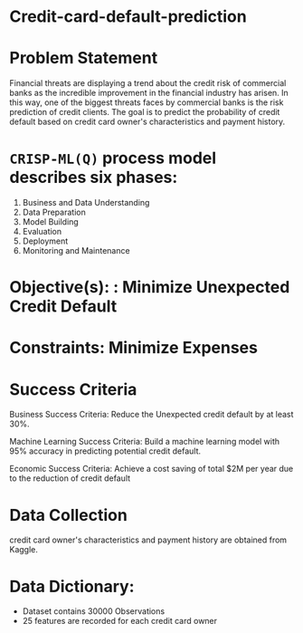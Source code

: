 # Credit-card-default-prediction

# Problem Statement

 Financial threats are displaying a trend about the credit risk of commercial banks as the
incredible improvement in the financial industry has arisen. In this way, one of the
biggest threats faces by commercial banks is the risk prediction of credit clients. The
goal is to predict the probability of credit default based on credit card owner's
characteristics and payment history.

# `CRISP-ML(Q)` process model describes six phases:
 
 1. Business and Data Understanding
 2. Data Preparation
 3. Model Building
 4. Evaluation
 5. Deployment
 6. Monitoring and Maintenance


# Objective(s): : Minimize Unexpected Credit Default
# Constraints: Minimize Expenses


# Success Criteria

Business Success Criteria: Reduce the Unexpected credit default by at least 30%.

Machine Learning Success Criteria: Build a machine learning model with 95% accuracy
                                   in predicting potential credit default.
                                   
Economic Success Criteria: Achieve a cost saving of total $2M per year due to the reduction 
                          of credit default
                          
# Data Collection

 credit card owner's characteristics and payment history are obtained from Kaggle.

# Data Dictionary: 
- Dataset contains 30000 Observations
- 25 features are recorded for each credit card owner

